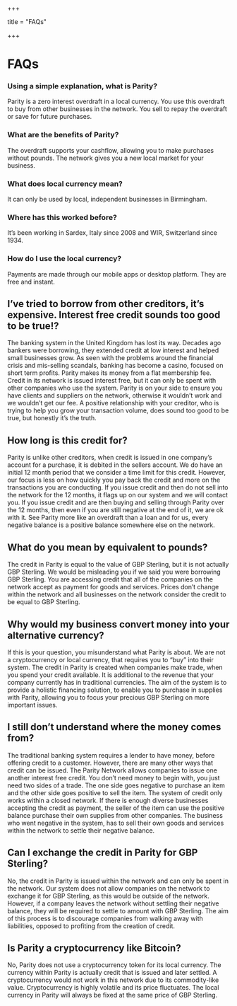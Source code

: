 +++

title = "FAQs"

+++

# FAQs

### Using a simple explanation, what is Parity?

Parity is a zero interest overdraft in a local currency. You use this overdraft to buy from other businesses in the network. You sell to repay the overdraft or save for future purchases.

### What are the benefits of Parity?

The overdraft supports your cashflow, allowing you to make purchases without pounds. The network gives you a new local market for your business.

### What does local currency mean? 

It can only be used by local, independent businesses in Birmingham.

### Where has this worked before? 

It’s been working in Sardex, Italy since 2008 and WIR, Switzerland since 1934.

### How do I use the local currency?

Payments are made through our mobile apps or desktop platform. They are free and instant.

## I’ve tried to borrow from other creditors, it’s expensive. Interest free credit sounds too good to be true!?

The banking system in the United Kingdom has lost its way. Decades ago bankers were borrowing, they extended credit at low interest and helped small businesses grow. As seen with the problems around the financial crisis and mis-selling scandals, banking has become a casino, focused on short term profits. Parity makes its money from a flat membership fee. Credit in its network is issued interest free, but it can only be spent with other companies who use the system. Parity is on your side to ensure you have clients and suppliers on the network, otherwise it wouldn’t work and we wouldn’t get our fee. A positive relationship with your creditor, who is trying to help you grow your transaction volume, does sound too good to be true, but honestly it’s the truth.

## How long is this credit for?

Parity is unlike other creditors, when credit is issued in one company’s account for a purchase, it is debited in the sellers account. We do have an initial 12 month period that we consider a time limit for this credit. However, our focus is less on how quickly you pay back the credit and more on the transactions you are conducting. If you issue credit and then do not sell into the network for the 12 months, it flags up on our system and we will contact you. If you issue credit and are then buying and selling through Parity over the 12 months, then even if you are still negative at the end of it, we are ok with it. See Parity more like an overdraft than a loan and for us, every negative balance is a positive balance somewhere else on the network.

## What do you mean by equivalent to pounds?

The credit in Parity is equal to the value of GBP Sterling, but it is not actually GBP Sterling. We would be misleading you if we said you were borrowing GBP Sterling. You are accessing credit that all of the companies on the network accept as payment for goods and services. Prices don’t change within the network and all businesses on the network consider the credit to be equal to GBP Sterling.

## Why would my business convert money into your alternative currency?

If this is your question, you misunderstand what Parity is about. We are not a cryptocurrency or local currency, that requires you to “buy” into their system. The credit in Parity is created when companies make trade, when you spend your credit available. It is additional to the revenue that your company currently has in traditional currencies. The aim of the system is to provide a holistic financing solution, to enable you to purchase in supplies with Parity, allowing you to focus your precious GBP Sterling on more important issues.

## I still don’t understand where the money comes from?

The traditional banking system requires a lender to have money, before offering credit to a customer. However, there are many other ways that credit can be issued. The Parity Network allows companies to issue one another interest free credit. You don’t need money to begin with, you just need two sides of a trade. The one side goes negative to purchase an item and the other side goes positive to sell the item. The system of credit only works within a closed network. If there is enough diverse businesses accepting the credit as payment, the seller of the item can use the positive balance purchase their own supplies from other companies. The business who went negative in the system, has to sell their own goods and services within the network to settle their negative balance.

## Can I exchange the credit in Parity for GBP Sterling?

No, the credit in Parity is issued within the network and can only be spent in the network. Our system does not allow companies on the network to exchange it for GBP Sterling, as this would be outside of the network. However, if a company leaves the network without settling their negative balance, they will be required to settle to amount with GBP Sterling. The aim of this process is to discourage companies from walking away with liabilities, opposed to profiting from the creation of credit.

## Is Parity a cryptocurrency like Bitcoin?

No, Parity does not use a cryptocurrency token for its local currency. The currency within Parity is actually credit that is issued and later settled. A cryptocurrency would not work in this network due to its commodity-like value. Cryptocurrency is highly volatile and its price fluctuates. The local currency in Parity will always be fixed at the same price of GBP Sterling.
